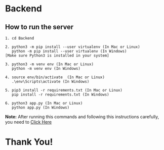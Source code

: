 # Backend

## How to run the server
```
1. cd Backend

2. python3 -m pip install --user virtualenv (In Mac or Linux)
   python -m pip install --user virtualenv (In Windows) 
[Make sure Python3 is installed in your system]

3. python3 -m venv env (In Mac or Linux)
   python -m venv env (In Windows) 
   
4. source env/bin/activate  (In Mac or Linux)
   .\env\Scripts\activate (In Windows) 
   
5. pip3 install -r requirements.txt (In Mac or Linux)
   pip install -r requirements.txt (In Windows)
   
6. python3 app.py (In Mac or Linux)
   python app.py (In Windows)
```
**Note:** After running this commands and following this instructions carefully, you need to [Click Here](https://github.com/SANUS-ML/SANUS-WEB/blob/master/Frontend/README.md)

# Thank You!
